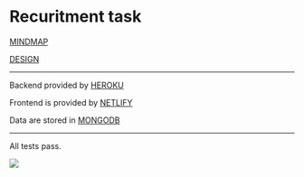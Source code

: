 # Recuritment task

[MINDMAP](https://www.figma.com/file/BXbZpCu7aOeLOIyjx4rwE6/Untitled?node-id=0%3A1)

[DESIGN](https://www.figma.com/file/gXvQTswsTUA0s6e0TprQo8/Untitled)

---

Backend provided by [HEROKU](https://recruitment-task-tc.herokuapp.com/)

Frontend is provided by [NETLIFY](https://recruitment-task-tc.netlify.app/)

Data are stored in [MONGODB](https://www.mongodb.com/cloud/atlas/lp/try2?utm_source=google&utm_campaign=gs_emea_poland_search_core_brand_atlas_desktop&utm_term=mongodb%20atlas&utm_medium=cpc_paid_search&utm_ad=e&utm_ad_campaign_id=12212624548&gclid=Cj0KCQjws-OEBhCkARIsAPhOkIZ5gQX6aXNwOsKEMCeBTw_qXZjmCJZ555XwIyK0574r9pxbpmVyRaUaAr8kEALw_wcB)

---

All tests pass.

<img src=https://i.ibb.co/3WH4y30/Bez-tytu-u.png>
